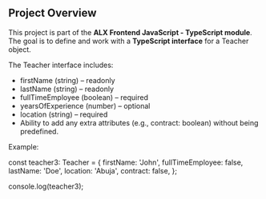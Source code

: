 ## Project Overview
This project is part of the **ALX Frontend JavaScript - TypeScript module**.  
The goal is to define and work with a **TypeScript interface** for a Teacher object.

The Teacher interface includes:
- firstName (string) – readonly  
- lastName (string) – readonly  
- fullTimeEmployee (boolean) – required  
- yearsOfExperience (number) – optional  
- location (string) – required  
- Ability to add any extra attributes (e.g., contract: boolean) without being predefined.

Example:

const teacher3: Teacher = {
  firstName: 'John',
  fullTimeEmployee: false,
  lastName: 'Doe',
  location: 'Abuja',
  contract: false,
};

console.log(teacher3);
